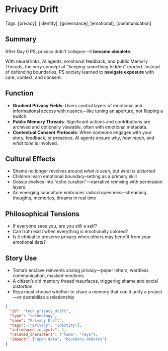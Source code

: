 # Privacy Drift  
Tags: [privacy], [identity], [governance], [emotional], [communication]

## Summary

After Day 0 PS, privacy didn't collapse—it **became obsolete**.

With neural links, AI agents, emotional feedback, and public Memory Threads, the very concept of "keeping something hidden" eroded. Instead of defending boundaries, PS society learned to **navigate exposure** with care, context, and consent.

## Function

- **Gradient Privacy Fields**: Users control layers of emotional and informational access with nuance—like tuning an aperture, not flipping a switch.
- **Public Memory Threads**: Significant actions and contributions are archived and optionally viewable, often with emotional metadata.
- **Contextual Consent Protocols**: When someone engages with your story, feedback, or presence, AI agents ensure *why*, *how much*, and *what tone* is involved.

## Cultural Effects

- Shame no longer revolves around *what is seen*, but *what is distorted*
- Children learn emotional boundary-setting as a primary skill
- Gossip evolves into “echo curation”—narrative remixing with permission layers
- An emerging subculture embraces radical openness—streaming thoughts, memories, dreams in real time

## Philosophical Tensions

- If everyone sees you, are you still a self?
- Can truth exist when everything is emotionally colored?
- Is it ethical to preserve privacy when others may benefit from your emotional data?

## Story Use

- Toma’s enclave reinvents analog privacy—paper letters, wordless communication, masked emotions  
- A citizen’s old memory thread resurfaces, triggering shame and social distortion  
- Reya must choose whether to share a memory that could unify a project—or destabilize a relationship

```json
{
  "id": "tech_privacy_drift",
  "type": "technology",
  "name": "Privacy Drift",
  "tags": ["privacy", "identity"],
  "introduced_in_cycle": 4,
  "related_characters": ["toma", "reya"],
  "impact": ["open data", "boundary debates"]
}
```
